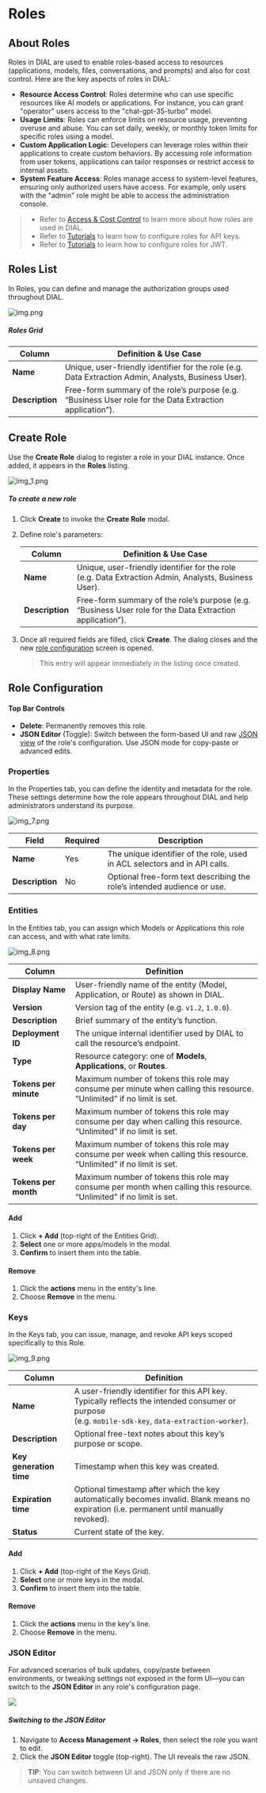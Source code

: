 # Roles

## About Roles

Roles in DIAL are used to enable roles-based access to resources (applications, models, files, conversations, and prompts) and also for cost control. Here are the key aspects of roles in DIAL:

* **Resource Access Control**: Roles determine who can use specific resources like AI models or applications. For instance, you can grant "operator" users access to the "chat-gpt-35-turbo" model.
* **Usage Limits**: Roles can enforce limits on resource usage, preventing overuse and abuse. You can set daily, weekly, or monthly token limits for specific roles using a model.
* **Custom Application Logic**: Developers can leverage roles within their applications to create custom behaviors. By accessing role information from user tokens, applications can tailor responses or restrict access to internal assets.
* **System Feature Access**: Roles manage access to system-level features, ensuring only authorized users have access. For example, only users with the "admin" role might be able to access the administration console.

> * Refer to [Access & Cost Control](/docs/platform/3.core/2.access-control-intro.md) to learn more about how roles are used in DIAL.
> * Refer to [Tutorials](/docs/tutorials/2.devops/2.auth-and-access-control/1.api-key-roles.md) to learn how to configure roles for API keys.
> * Refer to [Tutorials](/docs/tutorials/2.devops/2.auth-and-access-control/2.chat-users-roles.md) to learn how to configure roles for JWT.

## Roles List

In Roles, you can define and manage the authorization groups used throughout DIAL. 

![img.png](img/img_37.png)

##### Roles Grid

| Column          | Definition & Use Case|
|-----------------|-----------------------------------------------------------------------------------------------------------|
| **Name**        | Unique, user-friendly identifier for the role (e.g. Data Extraction Admin, Analysts, Business User).     |
| **Description** | Free-form summary of the role’s purpose (e.g. “Business User role for the Data Extraction application”).  |

## Create Role

Use the **Create Role** dialog to register a role in your DIAL instance. Once added, it appears in the **Roles** listing.

![img_1.png](img/img_38.png)

##### To create a new role

1. Click **Create** to invoke the **Create Role** modal.
2. Define role's parameters:

    | Column          | Definition & Use Case|
    |-----------------|-----------------------------------------------------------------------------------------------------------|
    | **Name**        | Unique, user-friendly identifier for the role (e.g. Data Extraction Admin, Analysts, Business User).     |
    | **Description** | Free-form summary of the role’s purpose (e.g. “Business User role for the Data Extraction application”).  |

3. Once all required fields are filled, click **Create**. The dialog closes and the new [role configuration](#role-configuration) screen is opened.

    > This entry will appear immediately in the listing once created.


## Role Configuration

#### Top Bar Controls

* **Delete**: Permanently removes this role.
* **JSON Editor** (Toggle): Switch between the form-based UI and raw [JSON view](#json-editor) of the role's configuration. Use JSON mode for copy-paste or advanced edits.

### Properties

In the Properties tab, you can define the identity and metadata for the role. These settings determine how the role appears throughout DIAL and help administrators understand its purpose.

![img_7.png](img/img_39.png)


| Field           | Required | Description                                                                 |
|-----------------|-----------|-----------------------------------------------------------------------------|
| **Name**        | Yes   | The unique identifier of the role, used in ACL selectors and in API calls. |
| **Description** | No        | Optional free-form text describing the role’s intended audience or use.     |


### Entities

In the Entities tab, you can assign which Models or Applications this role can access, and with what rate limits.

![img_8.png](img/img_40.png)

| Column                | Definition                       |
| --------------------- |-----------------------------------------------------------------------------------------------------------------------|
| **Display Name**      | User-friendly name of the entity (Model, Application, or Route) as shown in DIAL.                                    |
| **Version**           | Version tag of the entity (e.g. `v1.2`, `1.0.0`).                                                                     |
| **Description**       | Brief summary of the entity’s function.                                                                               |
| **Deployment ID**     | The unique internal identifier used by DIAL to call the resource’s endpoint.                                          |
| **Type**              | Resource category: one of **Models**, **Applications**, or **Routes**.                                                |
| **Tokens per minute** | Maximum number of tokens this role may consume per minute when calling this resource. “Unlimited” if no limit is set. |
| **Tokens per day**    | Maximum number of tokens this role may consume per day when calling this resource. “Unlimited” if no limit is set.    |
| **Tokens per week**   | Maximum number of tokens this role may consume per week when calling this resource. “Unlimited” if no limit is set.   |
| **Tokens per month**  | Maximum number of tokens this role may consume per month when calling this resource. “Unlimited” if no limit is set.  |

#### Add

1. Click **+ Add** (top-right of the Entities Grid).
2. **Select** one or more apps/models in the modal.
3. **Confirm** to insert them into the table.

#### Remove
 
1. Click the **actions** menu in the entity's line.
2. Choose **Remove** in the menu.

### Keys

In the Keys tab, you can issue, manage, and revoke API keys scoped specifically to this Role.

![img_9.png](img/img_41.png)

| Column                  | Definition      |
|-------------------------|------|
| **Name**                | A user-friendly identifier for this API key. Typically reflects the intended consumer or purpose<br />(e.g. `mobile-sdk-key`, `data-extraction-worker`). |
| **Description**         | Optional free-text notes about this key’s purpose or scope.     |
| **Key generation time** | Timestamp when this key was created.|
| **Expiration time**     | Optional timestamp after which the key automatically becomes invalid. Blank means no expiration (i.e. permanent until manually revoked).             |
| **Status**              | Current state of the key.|

#### Add

1. Click **+ Add** (top-right of the Keys Grid).
2. **Select** one or more keys in the modal.
3. **Confirm** to insert them into the table.

#### Remove
 
1. Click the **actions** menu in the key's line.
2. Choose **Remove** in the menu.

### JSON Editor

For advanced scenarios of bulk updates, copy/paste between environments, or tweaking settings not exposed in the form UI—you can switch to the **JSON Editor** in any role's configuration page.

![](img/74.png)

##### Switching to the JSON Editor

1. Navigate to **Access Management → Roles**, then select the role you want to edit.
2. Click the **JSON Editor** toggle (top-right). The UI reveals the raw JSON.

> **TIP**: You can switch between UI and JSON only if there are no unsaved changes.

